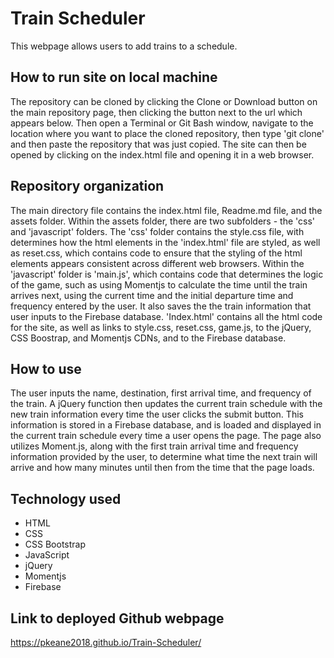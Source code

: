 # Train Scheduler
This webpage allows users to add trains to a schedule. 

## How to run site on local machine
The repository can be cloned by clicking the Clone or Download button on the main repository page, then clicking the button next to the url which appears below. Then open a Terminal or Git Bash window, navigate to the location where you want to place the cloned repository, then type 'git clone' and then paste the repository that was just copied. The site can then be opened by clicking on the index.html file and opening it in a web browser.

## Repository organization
The main directory file contains the index.html file, Readme.md file, and the assets folder. Within the assets folder, there are two subfolders - the 'css' and 'javascript' folders. The 'css' folder contains the style.css file, with determines how the html elements in the 'index.html' file are styled, as well as reset.css, which contains code to ensure that the styling of the html elements appears consistent across different web browsers. Within the 'javascript' folder is 'main.js', which contains code that determines the logic of the game, such as using Momentjs to calculate the time until the train arrives next, using the current time and the initial departure time and frequency entered by the user. It also saves the the train information that user inputs to the Firebase database. 'Index.html' contains all the html code for the site, as well as links to style.css, reset.css, game.js, to the jQuery, CSS Boostrap, and Momentjs CDNs, and to the Firebase database.

## How to use
The user inputs the name, destination, first arrival time, and frequency of the train. A jQuery function then updates the current train schedule with the new train information every time the user clicks the submit button. This information is stored in a Firebase database, and is loaded and displayed in the current train schedule every time a user opens the page. The page also utilizes Moment.js, along with the first train arrival time and frequency information provided by the user, to determine what time the next train will arrive and how many minutes until then from the time that the page loads. 

## Technology used
* HTML
* CSS
* CSS Bootstrap
* JavaScript
* jQuery
* Momentjs
* Firebase

## Link to deployed Github webpage 
https://pkeane2018.github.io/Train-Scheduler/
